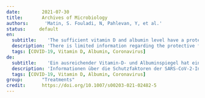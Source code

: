 ```yaml
---
date:        2021-07-30
title:       Archives of Microbiology
authors:      'Matin, S. Fouladi, N, Pahlevan, Y, et al.'
status:     default
en:
  subtitle:    'The sufficient vitamin D and albumin level have a protective effect on COVID-19 infection'
  description: 'There is limited information regarding the protective factors of SARS-CoV-2 infection. This research is focused on analyzing the role of vitamin D and albumin in the severity, progression, or possible prevention of COVID-19 infection. In this case–control study, 191 patients and 203 healthy individuals were enrolled. Blood samples were taken to test the albumin and vitamin D levels of both groups. Our results show a direct association of vitamin D deficiency with the infection of COVID-19 and severity. According to our findings, 84.4% of patients with COVID-19 in this study had vitamin D deficiency. Moreover, the average level of albumin was significantly decreased in those infected patients who had respiratory symptoms. In the present study, a considerable negative correlation was established between the levels of vitamin D and the severity of COVID-19 infection. This reflects on the immunomodulatory and inhibitory nature of vitamin D to the viral replication.'
  tags: [COVID-19, Vitamin D, Albumin, Coronavirus]
de: 
  subtitle:    'Ein ausreichender Vitamin-D- und Albuminspiegel hat eine schützende Wirkung auf die COVID-19-Infektion'
  description: 'Informationen über die Schutzfaktoren der SARS-CoV-2-Infektion gibt es nur wenige. Die vorliegende Untersuchung konzentriert sich auf die Rolle von Vitamin D und Albumin bei der Schwere, dem Verlauf und der möglichen Prävention einer COVID-19-Infektion. An dieser Fall-Kontroll-Studie nahmen 191 Patienten und 203 gesunde Personen teil. Blutproben wurden entnommen, um den Albumin- und Vitamin-D-Spiegel beider Gruppen zu untersuchen. Unsere Ergebnisse zeigen einen direkten Zusammenhang zwischen einem Vitamin-D-Mangel und der Infektion mit COVID-19 und deren Schweregrad. Unseren Ergebnissen zufolge hatten 84,4 % der Patienten mit COVID-19 in dieser Studie einen Vitamin-D-Mangel. Außerdem war der durchschnittliche Albuminspiegel bei den infizierten Patienten, die Atemwegssymptome aufwiesen, signifikant verringert. In der vorliegenden Studie wurde eine erhebliche negative Korrelation zwischen dem Vitamin-D-Spiegel und dem Schweregrad der COVID-19-Infektion festgestellt. Dies deutet auf die immunmodulatorische und hemmende Wirkung von Vitamin D auf die Virusreplikation hin.'
  tags: [COVID-19, Vitamin D, Albumin, Coronavirus]
group:       "Treatments"
credit:      https://doi.org/10.1007/s00203-021-02482-5
---
```

<object data="{{ page.link }}" style='height:calc(100vh - 400px); width: 100%' type='application/pdf'></object>